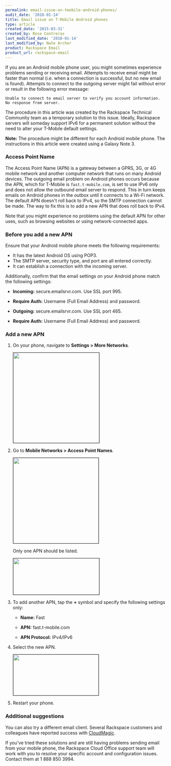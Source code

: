 ```yaml
---
permalink: email-issue-on-tmobile-android-phones/
audit_date: '2018-01-14'
title: Email issue on T-Mobile Android phones
type: article
created_date: '2015-03-31'
created_by: Rose Contreras
last_modified_date: '2018-01-14'
last_modified_by: Nate Archer
product: Rackspace Email
product_url: rackspace-email
---
```


If you are an Android mobile phone user, you might sometimes experience problems sending or receiving email.  Attempts to receive email might be faster than normal (i.e. when a connection is successful, but no new email is found).  Attempts to connect to the outgoing server might fail without error or result in the following error message:

`Unable to connect to email server to verify you account information. No response from server.`

The procedure in this article was created by the Rackspace Technical Community team as a temporary solution to this issue. Ideally, Rackspace servers will someday support IPv6 for a permanent solution without the need to alter your T-Mobile default settings.

**Note:** The procedure might be different for each Android mobile phone. The instructions in this article were created using a Galaxy Note 3.

### Access Point Name

The Access Point Name (APN) is a gateway between a GPRS, 3G, or 4G mobile network and another computer network that runs on many Android devices. The outgoing email problem on Android phones occurs because the APN, which for T-Mobile is `fast.t-mobile.com`, is set to use IPv6 only and does not allow the outbound email server to respond. This in turn keeps emails on Android phones in the outbox until it connects to a Wi-Fi network. The default APN doesn't roll back to IPv4, so the SMTP connection cannot be made. The way to fix this is to add a new APN that does roll back to IPv4.

Note that you might experience no problems using the default APN for other uses, such as browsing websites or using network-connected apps. 

### Before you add a new APN

Ensure that your Android mobile phone meets the following requirements:

- It has the latest Android OS using POP3.
- The SMTP server, security type, and port are all entered correctly.
- It can establish a connection with the incoming server.

Additionally, confirm that the email settings on your Android phone match the following settings:

- **Incoming:** secure.emailsrvr.com. Use SSL port 995.

- **Require Auth:** Username (Full Email Address) and password.

- **Outgoing:** secure.emailsrvr.com. Use SSL port 465.

- **Require Auth:** Username (Full Email Address) and password.

### Add a new APN

1. On your phone, navigate to **Settings > More Networks**.

    <img src="{% asset_path rackspace-email/outgoing-email-issue-on-android-phones/1710-4631_1_2.png %}" width="270" height="283" border="1" alt=""  />

2. Go to **Mobile Networks > Access Point Names**.

    <img src="{% asset_path rackspace-email/outgoing-email-issue-on-android-phones/1710-4631_2_1.png %}" width="268" height="268" border="1" alt=""  />

    Only one APN should be listed.

    <img src="{% asset_path rackspace-email/outgoing-email-issue-on-android-phones/1710-4631_3_1.png %}" width="270" height="114" border="1" alt=""  />

3. To add another APN, tap the **&#43;** symbol and specify the following settings only:

    - **Name:** Fast

    - **APN:** fast.t-mobile.com

    - **APN Protocol:** IPv4/IPv6

4. Select the new APN.

    <img src="{% asset_path rackspace-email/outgoing-email-issue-on-android-phones/1710-4631_4_1.png %}" width="268" height="128" border="1" alt=""  />

5. Restart your phone.

### Additional suggestions

You can also try a different email client. Several Rackspace customers and colleagues have reported success with [CloudMagic](https://cloudmagic.com).

If you've tried these solutions and are still having problems sending email from your mobile phone, the Rackspace Cloud Office support team will work with you to resolve your specific account and configuration issues. Contact them at 1 888 850 3994.
